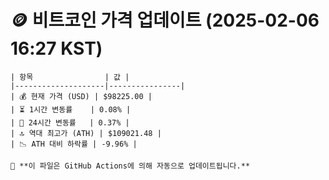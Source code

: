 # 🪙 비트코인 가격 업데이트 (2025-02-06 16:27 KST)

    | 항목                | 값 |
    |--------------------|----------------|
    | 💰 현재 가격 (USD) | $98225.00 |
    | ⏳ 1시간 변동률    | 0.08% |
    | 📆 24시간 변동률   | 0.37% |
    | 🔝 역대 최고가 (ATH) | $109021.48 |
    | 📉 ATH 대비 하락률 | -9.96% |

    🔄 **이 파일은 GitHub Actions에 의해 자동으로 업데이트됩니다.**
    